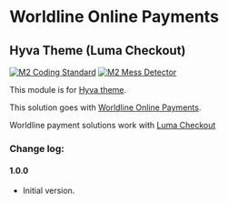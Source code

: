 # Worldline Online Payments

## Hyva Theme (Luma Checkout)

[![M2 Coding Standard](https://github.com/wl-online-payments-direct/plugin-magento-hyva/actions/workflows/coding-standard.yml/badge.svg?branch=develop)](https://github.com/wl-online-payments-direct/plugin-magento-hyva/actions/workflows/coding-standard.yml)
[![M2 Mess Detector](https://github.com/wl-online-payments-direct/plugin-magento-hyva/actions/workflows/mess-detector.yml/badge.svg?branch=develop)](https://github.com/wl-online-payments-direct/plugin-magento-hyva/actions/workflows/mess-detector.yml)

This module is for [Hyva theme](https://www.hyva.io/).

This solution goes with [Worldline Online Payments](https://marketplace.magento.com/worldline-module-magento-payment.html).

Worldline payment solutions work with [Luma Checkout](https://docs.hyva.io/checkout/luma-checkout/installing-luma-checkout.html)

### Change log:

#### 1.0.0
- Initial version.
